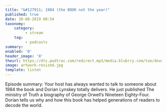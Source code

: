 ```yaml
---
title: "&#127911; 1984 (the BOOK not the year)"
published: true
date: 30-08-2019 08:54
taxonomy:
    category:
         - stream
    tag:
         - podcasts
summary:
enabled: '0'
header_image: '0'
theurl: https://dts.podtrac.com/redirect.mp3/media.blubrry.com/toe/dovetail.prxu.org/toe/b0d88a42-dafc-47e7-b30c-8a88fdbe6dad/Episode_135_1984book.mp3
image: artwork-resized.jpg
template: listen
---
```

 
Episode summary: Your host has always wanted to talk to someone about 1984 the book and Dorian Lynskey totally delivers. He just published The ministry of Truth a biography of George Orwell’s Nineteen Eighty-Four. Dorian tells us why and how this book has helped generations of readers to decode the world.
